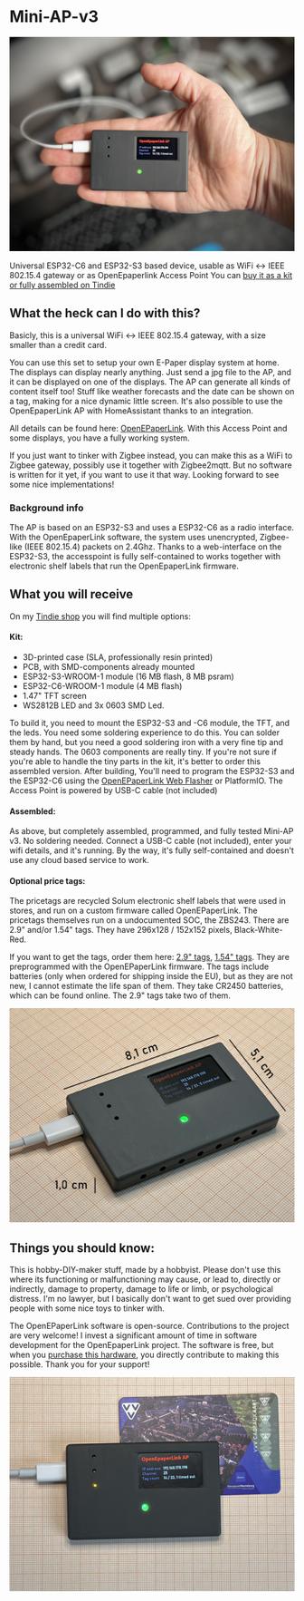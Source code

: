 # Mini-AP-v3

<img src="schematic/hand-1200.jpg" width="600"><br>

Universal ESP32-C6 and ESP32-S3 based device, usable as WiFi <-> IEEE 802.15.4 gateway or as OpenEpaperlink Access Point
You can [buy it as a kit or fully assembled on Tindie](https://www.tindie.com/products/electronics-by-nic/openepaperlink-mini-ap-v3-zigbee-wifi-gateway/)

## What the heck can I do with this?

Basicly, this is a universal WiFi <-> IEEE 802.15.4 gateway, with a size smaller than a credit card.

You can use this set to setup your own E-Paper display system at home. The displays can display nearly anything. Just send a jpg file to the AP, and it can be displayed on one of the displays. The AP can generate all kinds of content itself too! Stuff like weather forecasts and the date can be shown on a tag, making for a nice dynamic little screen. It's also possible to use the OpenEpaperLink AP with HomeAssistant thanks to an integration.

All details can be found here: [OpenEPaperLink](https://github.com/jjwbruijn/OpenEPaperLink/wiki).
With this Access Point and some displays, you have a fully working system.

If you just want to tinker with Zigbee instead, you can make this as a WiFi to Zigbee gateway, possibly use it together with Zigbee2mqtt. But no software is written for it yet, if you want to use it that way. Looking forward to see some nice implementations!

### Background info

The AP is based on an ESP32-S3 and uses a ESP32-C6 as a radio interface. With the OpenEpaperLink software, the system uses unencrypted, Zigbee-like (IEEE 802.15.4) packets on 2.4Ghz. Thanks to a web-interface on the ESP32-S3, the accesspoint is fully self-contained to works together with electronic shelf labels that run the OpenEpaperLink firmware.

## What you will receive

On my [Tindie shop](https://www.tindie.com/products/electronics-by-nic/openepaperlink-mini-ap-v3-zigbee-wifi-gateway/) you will find multiple options:

#### **Kit:**

- 3D-printed case (SLA, professionally resin printed)
- PCB, with SMD-components already mounted
- ESP32-S3-WROOM-1 module (16 MB flash, 8 MB psram)
- ESP32-C6-WROOM-1 module (4 MB flash)
- 1.47" TFT screen
- WS2812B LED and 3x 0603 SMD Led.

To build it, you need to mount the ESP32-S3 and -C6 module, the TFT, and the leds. You need some soldering experience to do this. You can solder them by hand, but you need a good soldering iron with a very fine tip and steady hands. The 0603 components are really tiny. If you're not sure if you're able to handle the tiny parts in the kit, it's better to order this assembled version. After building, You'll need to program the ESP32-S3 and the ESP32-C6 using the [OpenEPaperLink Web Flasher](https://openepaperlink.de/) or PlatformIO.
The Access Point is powered by USB-C cable (not included)

#### **Assembled:**

As above, but completely assembled, programmed, and fully tested Mini-AP v3. No soldering needed. Connect a USB-C cable (not included), enter your wifi details, and it's running. By the way, it's fully self-contained and doesn't use any cloud based service to work.

#### **Optional price tags:**

The pricetags are recycled Solum electronic shelf labels that were used in stores, and run on a custom firmware called OpenEPaperLink. The pricetags themselves run on a undocumented SOC, the ZBS243. 
There are 2.9" and/or 1.54" tags. They have 296x128 / 152x152 pixels, Black-White-Red.

If you want to get the tags, order them here: [2.9" tags](https://www.tindie.com/products/electronics-by-nic/5-pcs-29-epaper-tags-for-openepaperlink/), [1.54" tags](https://www.tindie.com/products/electronics-by-nic/5-pcs-154-epaper-tags-for-openepaperlink/). They are preprogrammed with the OpenEPaperLink firmware. The tags include batteries (only when ordered for shipping inside the EU), but as they are not new, I cannot estimate the life span of them. They take CR2450 batteries, which can be found online. The 2.9" tags take two of them.

<img src="schematic/frontview-formaat-1200.jpg" width="600"><br>

## Things you should know:

This is hobby-DIY-maker stuff, made by a hobbyist. Please don't use this where its functioning or malfunctioning may cause, or lead to, directly or indirectly, damage to property, damage to life or limb, or psychological distress. I'm no lawyer, but I basically don't want to get sued over providing people with some nice toys to tinker with.

The OpenEPaperLink software is open-source. Contributions to the project are very welcome!
I invest a significant amount of time in software development for the OpenEpaperLink project. The software is free, but when you [purchase this hardware](https://www.tindie.com/products/electronics-by-nic), you directly contribute to making this possible. Thank you for your support!

<img src="schematic/topview-1200.jpg" width="600"><br>
